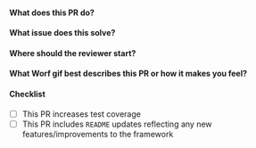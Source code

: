 #### What does this PR do?

#### What issue does this solve?

#### Where should the reviewer start?

#### What Worf gif best describes this PR or how it makes you feel?

#### Checklist

- [ ] This PR increases test coverage
- [ ] This PR includes `README` updates reflecting any new features/improvements to the framework
